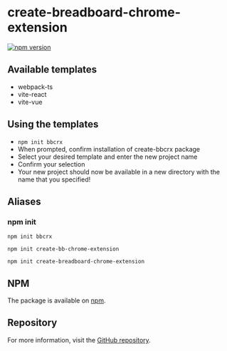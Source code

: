# create-breadboard-chrome-extension

[![npm version](https://badge.fury.io/js/create-bbcrx.svg)](https://badge.fury.io/js/create-bbcrx)

## Available templates

- webpack-ts
- vite-react
- vite-vue

## Using the templates

- `npm init bbcrx`
- When prompted, confirm installation of create-bbcrx package
- Select your desired template and enter the new project name
- Confirm your selection
- Your new project should now be available in a new directory with the name that you specified!

## Aliases

### npm init

`npm init bbcrx`

`npm init create-bb-chrome-extension`

`npm init create-breadboard-chrome-extension`

## NPM

The package is available on [npm](https://www.npmjs.com/package/create-bbcrx).

## Repository

For more information, visit the [GitHub repository](https://github.com/ExaDev/create-breadboard-chrome-extension).
